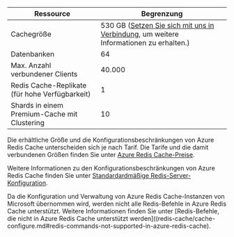 | Ressource | Begrenzung |
|---------------------------------------------|----------------------------------------|
| Cachegröße | 530 GB ([Setzen Sie sich mit uns in Verbindung](mailto:wapteams@microsoft.com?subject=Redis%20Cache%20quota%20increase), um weitere Informationen zu erhalten.) |
| Datenbanken | 64 |
| Max. Anzahl verbundener Clients | 40\.000 |
| Redis Cache-Replikate (für hohe Verfügbarkeit) | 1 |
| Shards in einem Premium-Cache mit Clustering | 10 |

Die erhältliche Größe und die Konfigurationsbeschränkungen von Azure Redis Cache unterscheiden sich je nach Tarif. Die Tarife und die damit verbundenen Größen finden Sie unter [Azure Redis Cache-Preise](https://azure.microsoft.com/pricing/details/cache/).

Weitere Informationen zu den Konfigurationsbeschränkungen von Azure Redis Cache finden Sie unter [Standardardmäßige Redis-Server-Konfiguration](redis-cache/cache-configure.md#default-redis-server-configuration).

Da die Konfiguration und Verwaltung von Azure Redis Cache-Instanzen von Microsoft übernommen wird, werden nicht alle Redis-Befehle in Azure Redis Cache unterstützt. Weitere Informationen finden Sie unter [Redis-Befehle, die nicht in Azure Redis Cache unterstützt werden]((redis-cache/cache-configure.md#redis-commands-not-supported-in-azure-redis-cache).

<!---HONumber=AcomDC_0525_2016-->